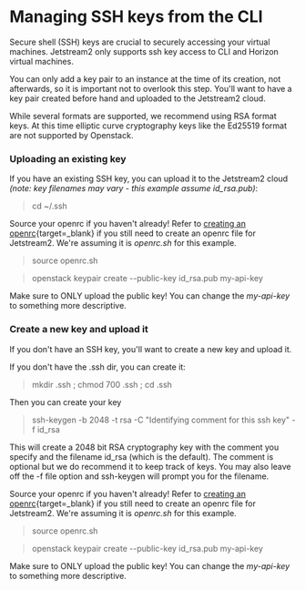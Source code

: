 # Managing SSH keys from the CLI

Secure shell (SSH) keys are crucial to securely accessing your virtual machines. Jetstream2 only supports ssh key access to CLI and Horizon virtual machines.

You can only add a key pair to an instance at the time of its creation, not afterwards, so it is important not to overlook this step. You'll want to have a key pair created before hand and uploaded to the Jetstream2 cloud.

While several formats are supported, we recommend using RSA format keys. At this time elliptic curve cryptography keys like the Ed25519 format are not supported by Openstack.

### Uploading an existing key

If you have an existing SSH key, you can upload it to the Jetstream2 cloud *(note: key filenames may vary - this example assume id_rsa.pub)*:

> cd ~/.ssh

Source your openrc if you haven't already! Refer to [creating an openrc](openrc.md){target=_blank} if you still need to create an openrc file for Jetstream2. We're assuming it is *openrc.sh* for this example.

> source openrc.sh

> openstack keypair create --public-key id_rsa.pub my-api-key

Make sure to ONLY upload the public key! You can change the *my-api-key* to something more descriptive.

### Create a new key and upload it

If you don't have an SSH key, you'll want to create a new key and upload it.

If you don't have the .ssh dir, you can create it:

> mkdir .ssh ; chmod 700 .ssh ; cd .ssh

Then you can create your key

> ssh-keygen -b 2048 -t rsa -C "Identifying comment for this ssh key" -f id_rsa

This will create a 2048 bit RSA cryptography key with the comment you specify and the filename id_rsa (which is the default). The comment is optional but we do recommend it to keep track of keys. You may also leave off the -f file option and ssh-keygen will prompt you for the filename.

Source your openrc if you haven't already! Refer to [creating an openrc](openrc.md){target=_blank} if you still need to create an openrc file for Jetstream2. We're assuming it is *openrc.sh* for this example.

> source openrc.sh

> openstack keypair create --public-key id_rsa.pub my-api-key

Make sure to ONLY upload the public key! You can change the *my-api-key* to something more descriptive.
